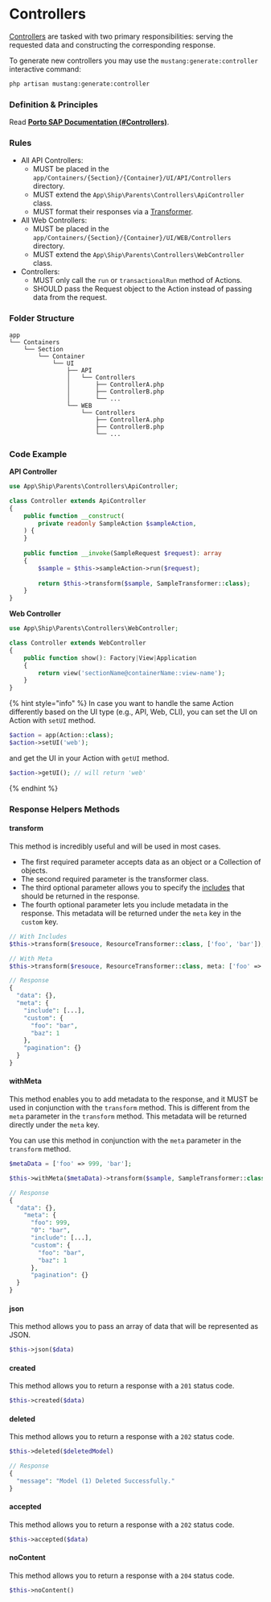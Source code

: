 # Controllers

[Controllers](https://laravel.com/docs/controllers) are tasked with two primary responsibilities: serving the requested data and constructing the corresponding response.

To generate new controllers you may use the `mustang:generate:controller` interactive command:

```bash
php artisan mustang:generate:controller
```

### Definition & Principles[​](https://apiato.io/docs/components/main-components/controllers#definition--principles) <a href="#definition--principles" id="definition--principles"></a>

Read [**Porto SAP Documentation (#Controllers)**](https://github.com/Mahmoudz/Porto#definitions--principles).

### Rules[​](https://apiato.io/docs/components/main-components/controllers#rules) <a href="#rules" id="rules"></a>

* All API Controllers:
  * MUST be placed in the `app/Containers/{Section}/{Container}/UI/API/Controllers` directory.
  * MUST extend the `App\Ship\Parents\Controllers\ApiController` class.
  * MUST format their responses via a [Transformer](transformers.md).
* All Web Controllers:
  * MUST be placed in the `app/Containers/{Section}/{Container}/UI/WEB/Controllers` directory.
  * MUST extend the `App\Ship\Parents\Controllers\WebController` class.
* Controllers:
  * MUST only call the `run` or `transactionalRun` method of Actions.
  * SHOULD pass the Request object to the Action instead of passing data from the request.

### Folder Structure[​](https://apiato.io/docs/components/main-components/controllers#folder-structure) <a href="#folder-structure" id="folder-structure"></a>

```
app
└── Containers
    └── Section
        └── Container
            └── UI
                ├── API
                │   └── Controllers
                │       ├── ControllerA.php
                │       ├── ControllerB.php
                │       └── ...
                └── WEB
                    └── Controllers
                        ├── ControllerA.php
                        ├── ControllerB.php
                        └── ...
```

### Code Example[​](https://apiato.io/docs/components/main-components/controllers#code-example) <a href="#code-example" id="code-example"></a>

**API Controller**[**​**](https://apiato.io/docs/components/main-components/controllers#api-controller)

```php
use App\Ship\Parents\Controllers\ApiController;

class Controller extends ApiController
{
    public function __construct(
        private readonly SampleAction $sampleAction,
    ) {
    }
    
    public function __invoke(SampleRequest $request): array
    {
        $sample = $this->sampleAction->run($request);
        
        return $this->transform($sample, SampleTransformer::class);
    }
}
```

**Web Controller**[**​**](https://apiato.io/docs/components/main-components/controllers#web-controller)

```php
use App\Ship\Parents\Controllers\WebController;

class Controller extends WebController
{
    public function show(): Factory|View|Application
    {
        return view('sectionName@containerName::view-name');
    }
}
```

{% hint style="info" %}
In case you want to handle the same Action differently based on the UI type (e.g., API, Web, CLI), you can set the UI on Action with `setUI` method.

```php
$action = app(Action::class);
$action->setUI('web');
```

and get the UI in your Action with `getUI` method.

```php
$action->getUI(); // will return 'web'
```
{% endhint %}

### Response Helpers Methods[​](https://apiato.io/docs/components/main-components/controllers#response-helpers-methods) <a href="#response-helpers-methods" id="response-helpers-methods"></a>

#### transform[​](https://apiato.io/docs/components/main-components/controllers#transform) <a href="#transform" id="transform"></a>

This method is incredibly useful and will be used in most cases.

* The first required parameter accepts data as an object or a Collection of objects.
* The second required parameter is the transformer class.
* The third optional parameter allows you to specify the [includes](https://apiato.io/docs/components/main-components/transformers#including-relationships) that should be returned in the response.
* The fourth optional parameter lets you include metadata in the response. This metadata will be returned under the `meta` key in the `custom` key.

```php
// With Includes
$this->transform($resouce, ResourceTransformer::class, ['foo', 'bar']);
```

```php
// With Meta
$this->transform($resouce, ResourceTransformer::class, meta: ['foo' => 'bar', 'baz' => 1]);

// Response
{
  "data": {},
  "meta": {
    "include": [...],
    "custom": {
      "foo": "bar",
      "baz": 1
    },
    "pagination": {}
  }
}
```

#### withMeta[​](https://apiato.io/docs/components/main-components/controllers#withmeta) <a href="#withmeta" id="withmeta"></a>

This method enables you to add metadata to the response, and it MUST be used in conjunction with the `transform` method. This is different from the `meta` parameter in the `transform` method. This metadata will be returned directly under the `meta` key.

You can use this method in conjunction with the `meta` parameter in the `transform` method.

```php
$metaData = ['foo' => 999, 'bar'];

$this->withMeta($metaData)->transform($sample, SampleTransformer::class, meta: ['foo' => 'bar', 'baz' => 1]);

// Response
{
  "data": {},
    "meta": {
      "foo": 999,
      "0": "bar",
      "include": [...],
      "custom": {
        "foo": "bar",
        "baz": 1
      },
      "pagination": {}
  }
}
```

#### json[​](https://apiato.io/docs/components/main-components/controllers#json) <a href="#json" id="json"></a>

This method allows you to pass an array of data that will be represented as JSON.

```php
$this->json($data)
```

#### created[​](https://apiato.io/docs/components/main-components/controllers#created) <a href="#created" id="created"></a>

This method allows you to return a response with a `201` status code.

```php
$this->created($data)
```

#### deleted[​](https://apiato.io/docs/components/main-components/controllers#deleted) <a href="#deleted" id="deleted"></a>

This method allows you to return a response with a `202` status code.

```php
$this->deleted($deletedModel)

// Response
{
  "message": "Model (1) Deleted Successfully."
}
```

#### accepted[​](https://apiato.io/docs/components/main-components/controllers#accepted) <a href="#accepted" id="accepted"></a>

This method allows you to return a response with a `202` status code.

```php
$this->accepted($data)
```

#### noContent[​](https://apiato.io/docs/components/main-components/controllers#nocontent) <a href="#nocontent" id="nocontent"></a>

This method allows you to return a response with a `204` status code.

```php
$this->noContent()
```
